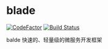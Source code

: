 # blade

[![CodeFactor](https://www.codefactor.io/repository/github/jamlee/blade/badge)](https://www.codefactor.io/repository/github/jamlee/blade)
[![Build Status](https://travis-ci.com/Jamlee/blade.svg?branch=master)](https://travis-ci.com/Jamlee/blade)

balde 快速的、轻量级的微服务开发框架
